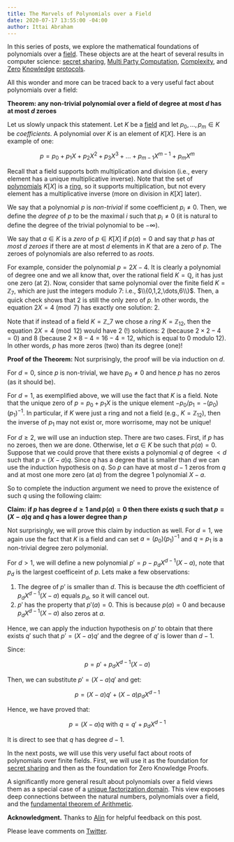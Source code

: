 ```yaml
---
title: The Marvels of Polynomials over a Field
date: 2020-07-17 13:55:00 -04:00
author: Ittai Abraham
---
```


In this series of posts, we explore the mathematical foundations of polynomials over a [field](https://en.wikipedia.org/wiki/Field_(mathematics)). These objects are at the heart of several results in computer science: [secret sharing](https://cs.jhu.edu/~sdoshi/crypto/papers/shamirturing.pdf),
[Multi Party Computation](https://eprint.iacr.org/2011/136.pdf), [Complexity](https://lance.fortnow.com/papers/files/ip.pdf), and [Zero](https://www.iacr.org/archive/asiacrypt2010/6477178/6477178.pdf) [Knowledge](https://cyber.biu.ac.il/event/the-9th-biu-winter-school-on-cryptography/) [protocols](https://eprint.iacr.org/2019/953.pdf).

All this wonder and more can be traced back to a very useful fact about polynomials over a field:

**Theorem: any non-trivial polynomial over a field of degree at most $d$ has at most $d$ zeroes**

Let us slowly unpack this statement.
Let $K$ be a [field](https://en.wikipedia.org/wiki/Field_(mathematics)) and let $p_0,...,p_m \in K$ be _coefficients_.
A polynomial over $K$ is an element of $K[X]$. Here is an example of one:

$$
p=p_0+p_1 X + p_2 X^2 + p_3 X^3 +...+ p_{m-1} X^{m-1} + p_m X^m
$$

 Recall that a field supports both multiplication and division (i.e., every element has a unique multiplicative inverse). Note that the set of [polynomials](https://en.wikipedia.org/wiki/Polynomial_ring) $K[X]$ is a [ring](https://en.wikipedia.org/wiki/Ring_(mathematics)), so it supports multiplication, but not every element has a multiplicative inverse (more on division in $K[X]$ later).

We say that a polynomial $p$ is *non-trivial* if some coefficient $p_i \neq 0$. Then, we define the *degree* of $p$ to be the maximal $i$ such that $p_i \neq 0$ (it is natural to define the degree of the trivial polynomial to be $- \infty$).

We say that $a \in K$ is a *zero* of $p \in K[X]$ if $p(a)=0$ and say that $p$ has *at most $d$ zeroes* if there are at most $d$ elements in $K$ that are a zero of $p$. The zeroes of polynomials are also referred to as *roots*.

For example, consider the polynomial $p=2X-4$. It is clearly a polynomial of degree one and we all know that, over the rational field $K=\mathbb{Q}$, it has just one zero (at $2$).  Now, consider that same polynomial over the finite field $K=\mathbb{Z}_7$, which are just the integers modulo 7: i.e., $\\{0,1,2,\dots,6\\}$.
Then, a quick check shows that $2$ is still the only zero of $p$. In other words, the equation $2X=4 \pmod 7$ has exactly one solution: $2$.

Note that if instead of a field $K=\mathbb{Z}\_7$ we chose a _ring_ $K=\mathbb{Z}_{12}$, then the equation $2X=4 \pmod {12}$ would have 2 (!) solutions: $2$ (because $2\times 2 - 4 = 0$) and $8$ (because $2\times 8 - 4 = 16 - 4 = 12$, which is equal to 0 modulo 12). In other words, $p$ has more zeros (two) than its degree (one)!

**Proof of the Theorem:**
Not surprisingly, the proof will be via induction on $d$. 

For $d=0$, since $p$ is non-trivial, we have $p_0 \neq 0$ and hence $p$ has no zeros (as it should be).

For $d=1$, as exemplified above, we will use the fact that $K$ is a field. 
Note that the unique zero of $p=p_0+p_1 X$ is the unique element $-p_0/p_1 = -(p_0) (p_1)^{-1}$. 
In particular, if $K$ were just a ring and not a field (e.g., $K=\mathbb{Z}_{12}$), then the inverse of $p_1$ may not exist or, more worrisome, may not be unique!

For $d\geq 2$, we will use an induction step. There are two cases.
First, if $p$ has no zeroes, then we are done.
Otherwise, let $a \in K$ be such that $p(a)=0$. Suppose that we could prove that there exists a polynomial $q$ of degree $<d$ such that $p=(X-a) q$. Since $q$ has a degree that is smaller than $d$ we can use the induction hypothesis on $q$. So $p$ can have at most $d-1$ zeros from $q$ and at most one more zero (at $a$) from the degree 1 polynomial $X-a$.

So to complete the induction argument we need to prove the existence of such $q$ using the following claim:

**Claim: if $p$ has degree $d\ge 1$ and $p(a)=0$ then there exists $q$ such that $p=(X-a)q$ and $q$ has a lower degree than $p$**

Not surprisingly, we will prove this claim by induction as well. For $d=1$, we again use the fact that $K$ is a field and can set $a= (p_0) (p_1)^{-1}$ and $q=p_1$ is a non-trivial degree zero polymonial.

For $d>1$, we will define a new polynomial $p' = p - p_d X^{d-1} (X-a)$, note that $p_d$ is the largest coefficeint of $p$. Lets make a few observations:
1. The degree of $p'$ is smaller than $d$. This is because the $d$th coefficient of $p_d X^{d-1} (X-a)$ equals $p_d$, so it will cancel out.
2. $p'$ has the property that $p'(a)=0$. This is because $p(a)=0$ and because $p_d X^{d-1} (X-a)$ also zeros at $a$.

Hence, we can apply the induction hypothesis on $p'$ to obtain that there exists $q'$ such that $p'=(X-a)q'$ and the degree of $q'$ is lower than $d-1$.

Since:

$$
p=p'+ p_d X^{d-1} (X-a)
$$

Then, we can substitute $p'=(X-a)q'$ and get:

$$
p= (X-a)q' + (X-a) p_d X^{d-1}
$$

Hence, we have proved that:

$$
p= (X-a)q\ \text{with}\ q=q'+p_d X^{d-1}
$$

It is direct to see that $q$ has degree $d-1$.

In the next posts, we will use this very useful fact about roots of polynomials over finite fields.
First, we will use it as the foundation for [secret sharing](/2020-07-17-polynomial-secret-sharing-and-the-lagrange-basis) and then as the foundation for Zero Knowledge Proofs.

A significantly more general result about polynomials over a field views them as a special case of a [unique factorization domain](https://en.wikipedia.org/wiki/Unique_factorization_domain). This view exposes deep connections between the natural numbers, polynomials over a field, and the [fundamental theorem of Arithmetic](https://www.maths.tcd.ie/pub/Maths/Courseware/Primality/Primality.pdf).  


**Acknowledgment.** Thanks to [Alin](https://research.vmware.com/researchers/alin-tomescu) for helpful feedback on this post.


Please leave comments on [Twitter](https://twitter.com/ittaia/status/1283904819019886592).



